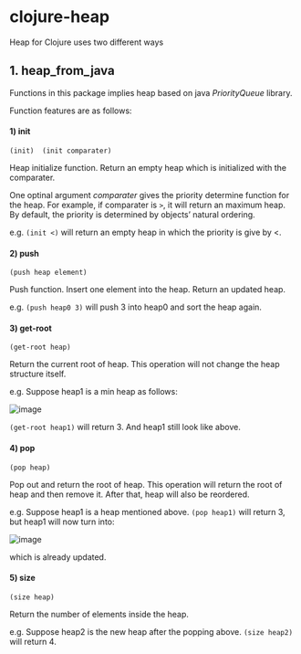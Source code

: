 # clojure-heap
Heap for Clojure
uses two different ways

## 1. heap_from_java
Functions in this package implies heap based on 
java *PriorityQueue* library. 

Function features are as follows:

#### 1) init

`(init)  (init comparater)`

Heap initialize function. Return an empty heap which is initialized with the comparater. 

One optinal argument *comparater* gives the priority determine function for the heap. For example, if comparater is `>`, it will return an maximum heap. 
By default, the priority is determined by objects’ natural ordering. 

e.g. `(init <)` will return an empty heap in which the priority is give by <. 

#### 2) push

`(push heap element)`

Push function. Insert one element into the heap. Return an updated heap. 

e.g. `(push heap0 3)` will push 3 into heap0 and sort the heap again. 

#### 3) get-root

`(get-root heap)`

Return the current root of heap. 
This operation will not change the heap structure itself. 

e.g. Suppose heap1 is a min heap as follows:

![image](https://user-images.githubusercontent.com/55539684/162600574-9c3d7b6e-e2df-40aa-8073-2c1a8e0ca109.png)

`(get-root heap1)` will return 3. And heap1 still look like above. 

#### 4) pop

`(pop heap)`

Pop out and return the root of heap. 
This operation will return the root of heap and then remove it. After that, heap will also be reordered. 

e.g. Suppose heap1 is a heap mentioned above. `(pop heap1)` will return 3, but heap1 will now turn into:

![image](https://user-images.githubusercontent.com/55539684/162600695-9ae820f3-75c8-42f3-9f95-d6a77068601a.png)

which is already updated. 

#### 5) size

`(size heap)`

Return the number of elements inside the heap. 

e.g. Suppose heap2 is the new heap after the popping above. `(size heap2)` will return 4. 
